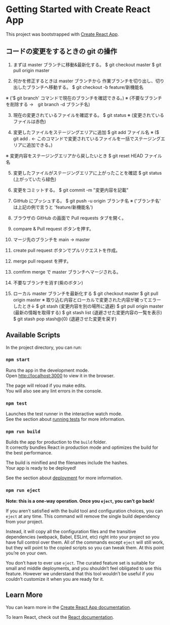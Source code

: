 # Getting Started with Create React App

This project was bootstrapped with [Create React App](https://github.com/facebook/create-react-app).

## コードの変更をするときの git の操作
1. まずは master ブランチに移動&最新化する。
$ git checkout master
$ git pull origin master

2. 何かを修正するときは master ブランチから 作業ブランチを切り出し、切り出したブランチへ移動する。
$ git checkout -b feature/新機能名

※ ('$ git branch' コマンドで現在のブランチを確認できる。)
※ (不要なブランチを削除する →　git branch -d ブランチ名)

3. 現在の変更されているファイルを確認する。
$ git status
※ (変更されているファイルは赤色)

4. 変更したファイルをステージングエリアに追加
$ git add ファイル名
※ ($ git add . ← このコマンドで変更されているファイルを一括でステージングエリアに追加できる。)

※ 変更内容をステージングエリアから戻したいとき
$ git reset HEAD ファイル名

5. 変更したファイルがステージングエリアに上がったことを確認
$ git status (上がっていたら緑色)

6. 変更をコミットする。
$ git commit -m "変更内容を記載"

7. GitHub にプッシュする。
$ git push -u origin ブランチ名
※ ('ブランチ名' は上記の例で言うと 'feature/新機能名')

8. ブラウザの GitHub の画面で Pull requests タブを開く。

9. compare & Pull request ボタンを押す。

10. マージ先のブランチを main → master

11. create pull request ボタンでプルリクエストを作成。

12. merge pull request を押す。

13. comfirm merge で master ブランチへマージされる。

14. 不要なブランチを消す(紫のボタン)

15. ローカル master ブランチを最新化する
$ git checkout master
$ git pull origin master
※ 取り込む内容とローカルで変更された内容が被ってエラーしたとき↓
$ git stash (変更内容を別の場所に退避)
$ git pull origin master (最新の情報を取得する)
$ git stash list (退避させた変更内容の一覧を表示)
$ git stash pop stash@{0} (退避させた変更を戻す)

## Available Scripts

In the project directory, you can run:

### `npm start`

Runs the app in the development mode.\
Open [http://localhost:3000](http://localhost:3000) to view it in the browser.

The page will reload if you make edits.\
You will also see any lint errors in the console.

### `npm test`

Launches the test runner in the interactive watch mode.\
See the section about [running tests](https://facebook.github.io/create-react-app/docs/running-tests) for more information.

### `npm run build`

Builds the app for production to the `build` folder.\
It correctly bundles React in production mode and optimizes the build for the best performance.

The build is minified and the filenames include the hashes.\
Your app is ready to be deployed!

See the section about [deployment](https://facebook.github.io/create-react-app/docs/deployment) for more information.

### `npm run eject`

**Note: this is a one-way operation. Once you `eject`, you can’t go back!**

If you aren’t satisfied with the build tool and configuration choices, you can `eject` at any time. This command will remove the single build dependency from your project.

Instead, it will copy all the configuration files and the transitive dependencies (webpack, Babel, ESLint, etc) right into your project so you have full control over them. All of the commands except `eject` will still work, but they will point to the copied scripts so you can tweak them. At this point you’re on your own.

You don’t have to ever use `eject`. The curated feature set is suitable for small and middle deployments, and you shouldn’t feel obligated to use this feature. However we understand that this tool wouldn’t be useful if you couldn’t customize it when you are ready for it.

## Learn More

You can learn more in the [Create React App documentation](https://facebook.github.io/create-react-app/docs/getting-started).

To learn React, check out the [React documentation](https://reactjs.org/).

